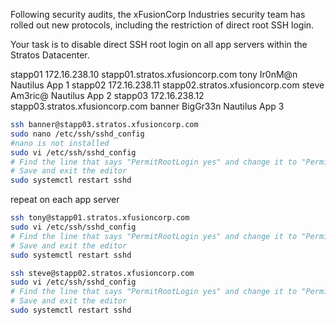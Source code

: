 Following security audits, the xFusionCorp Industries security team has rolled out new protocols, including the restriction of direct root SSH login.



Your task is to disable direct SSH root login on all app servers within the Stratos Datacenter.

stapp01	172.16.238.10	stapp01.stratos.xfusioncorp.com	tony	Ir0nM@n	Nautilus App 1
stapp02	172.16.238.11	stapp02.stratos.xfusioncorp.com	steve	Am3ric@	Nautilus App 2
stapp03	172.16.238.12	stapp03.stratos.xfusioncorp.com	banner	BigGr33n	Nautilus App 3


```bash
ssh banner@stapp03.stratos.xfusioncorp.com
sudo nano /etc/ssh/sshd_config
#nano is not installed
sudo vi /etc/ssh/sshd_config
# Find the line that says "PermitRootLogin yes" and change it to "PermitRootLogin no"
# Save and exit the editor
sudo systemctl restart sshd
```

repeat on each app server

```bash
ssh tony@stapp01.stratos.xfusioncorp.com
sudo vi /etc/ssh/sshd_config
# Find the line that says "PermitRootLogin yes" and change it to "PermitRootLogin no"
# Save and exit the editor
sudo systemctl restart sshd

ssh steve@stapp02.stratos.xfusioncorp.com
sudo vi /etc/ssh/sshd_config
# Find the line that says "PermitRootLogin yes" and change it to "PermitRootLogin no"
# Save and exit the editor
sudo systemctl restart sshd

